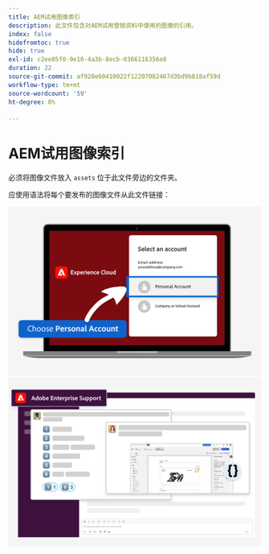 ```yaml
---
title: AEM试用图像索引
description: 此文件包含对AEM试用营销资料中使用的图像的引用。
index: false
hidefromtoc: true
hide: true
exl-id: c2ee05f0-9e10-4a3b-8ecb-0366116356e8
duration: 22
source-git-commit: af928e60410022f12207082467d3bd9b818af59d
workflow-type: tm+mt
source-wordcount: '59'
ht-degree: 0%

---
```


# AEM试用图像索引

必须将图像文件放入 `assets` 位于此文件旁边的文件夹。

应使用语法将每个要发布的图像文件从此文件链接：

![试用就绪的电子邮件图像个人帐户](./assets/select-personal-account.png)
![Slack电子邮件图像](./assets/Slack-email-image.png)
